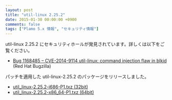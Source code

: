 ```yaml
---
layout: post
title: "util-linux 2.25.2"
date: 2015-01-30 00:00:00 +0900
comments: false
tags: ["Plamo 5.x 情報", "セキュリティ情報"]
---
```


util-linux 2.25.2 にセキュリティホールが発見されています。詳しくは以下をご覧ください。

* [Bug 1168485 &ndash; CVE-2014-9114 util-linux: command injection flaw in blkid](https://bugzilla.redhat.com/show_bug.cgi?id=1168485) (Red Hat Bugzilla)

パッチを適用した util-linux-2.25.2 のパッケージをリリースしました。

* [util_linux-2.25.2-i686-P1.txz (32bit)](ftp://plamo.linet.gr.jp/pub/Plamo-5.x/x86/plamo/00_base/util_linux-2.25.2-i686-P1.txz)
* [util_linux-2.25.2-x86_64-P1.txz (64bit)](ftp://plamo.linet.gr.jp/pub/Plamo-5.x/x86_64/plamo/00_base/util_linux-2.25.2-x86_64-P1.txz)